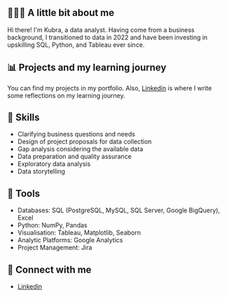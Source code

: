 ## 🙋🏻‍♀️ A little bit about me

Hi there! I'm Kubra, a data analyst. Having come from a business background, I transitioned to data in 2022 and have been investing in upskilling SQL, Python, and Tableau ever since. 

## 📊 Projects and my learning journey

You can find my projects in my portfolio. Also, [Linkedin](https://www.linkedin.com/in/sirinmeydanli/) is where I write some reflections on my learning journey.

## 🧰 Skills

- Clarifying business questions and needs
- Design of project proposals for data collection
- Gap analysis considering the available data
- Data preparation and quality assurance
- Exploratory data analysis
- Data storytelling

## 🔨 Tools

- Databases: SQL (PostgreSQL, MySQL, SQL Server, Google BigQuery), Excel
- Python: NumPy, Pandas
- Visualisation: Tableau, Matplotlib, Seaborn
- Analytic Platforms: Google Analytics
- Project Management: Jira

## 👥 Connect with me

- [Linkedin](https://www.linkedin.com/in/sirinmeydanli/)
